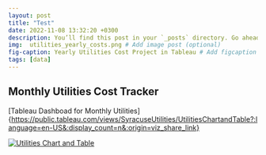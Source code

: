 ```yaml
---
layout: post
title: "Test"
date: 2022-11-08 13:32:20 +0300
description: You’ll find this post in your `_posts` directory. Go ahead and edit it and re-build the site to see your changes. # Add post description (optional)
img:  utilities_yearly_costs.png # Add image post (optional)
fig-caption: Yearly Utilities Cost Project in Tableau # Add figcaption (optional)
tags: [data]
---
```


## Monthly Utilities Cost Tracker

[Tableau Dashboad for Monthly Utilities]{https://public.tableau.com/views/SyracuseUtilities/UtilitiesChartandTable?:language=en-US&:display_count=n&:origin=viz_share_link}

<div class='tableauPlaceholder' id='viz1667940792588' style='position: relative'><noscript><a href='#'><img alt='Utilities Chart and Table ' src='https:&#47;&#47;public.tableau.com&#47;static&#47;images&#47;Sy&#47;SyracuseUtilities&#47;UtilitiesChartandTable&#47;1_rss.png' style='border: none' /></a></noscript><object class='tableauViz'  style='display:none;'><param name='host_url' value='https%3A%2F%2Fpublic.tableau.com%2F' /> <param name='embed_code_version' value='3' /> <param name='site_root' value='' /><param name='name' value='SyracuseUtilities&#47;UtilitiesChartandTable' /><param name='tabs' value='no' /><param name='toolbar' value='yes' /><param name='static_image' value='https:&#47;&#47;public.tableau.com&#47;static&#47;images&#47;Sy&#47;SyracuseUtilities&#47;UtilitiesChartandTable&#47;1.png' /> <param name='animate_transition' value='yes' /><param name='display_static_image' value='yes' /><param name='display_spinner' value='yes' /><param name='display_overlay' value='yes' /><param name='display_count' value='yes' /><param name='language' value='en-US' /></object></div>                <script type='text/javascript'>                    var divElement = document.getElementById('viz1667940792588');                    var vizElement = divElement.getElementsByTagName('object')[0];                    if ( divElement.offsetWidth > 800 ) { vizElement.style.width='100%';vizElement.style.height=(divElement.offsetWidth*0.75)+'px';} else if ( divElement.offsetWidth > 500 ) { vizElement.style.width='100%';vizElement.style.height=(divElement.offsetWidth*0.75)+'px';} else { vizElement.style.width='100%';vizElement.style.height='827px';}                     var scriptElement = document.createElement('script');                    scriptElement.src = 'https://public.tableau.com/javascripts/api/viz_v1.js';                    vizElement.parentNode.insertBefore(scriptElement, vizElement);                </script>